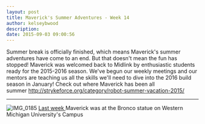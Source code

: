 ```yaml
---
layout: post
title: Maverick's Summer Adventures - Week 14
author: kelseybwood
description:
date: 2015-09-03 09:00:56
---
```


Summer break is officially finished, which means Maverick's summer adventures have come to an end. But that doesn't mean the fun has stopped! Maverick was welcomed back to Midlink by enthusiastic students ready for the 2015-2016 season. We've begun our weekly meetings and our mentors are teaching us all the skills we'll need to dive into the 2016 build season in January! Check out where Maverick has been all summer <http://strykeforce.org/category/robot-summer-vacation-2015/>  

* * *

![IMG_0185](/wp-content/uploads/2015/07/IMG_0185-225x300.jpg) [Last week ](http://strykeforce.org/2015/08/28/mavericks-summer-adventures-week-13/)Maverick was at the Bronco statue on Western Michigan University's Campus

